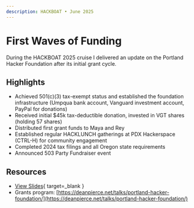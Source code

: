 ```yaml
---
description: HACKBOAT • June 2025
---
```


# First Waves of Funding

During the HACKBOAT 2025 cruise I delivered an update on the Portland Hacker Foundation after its initial grant cycle.

## Highlights

- Achieved 501(c)(3) tax-exempt status and established the foundation infrastructure (Umpqua bank account, Vanguard investment account, PayPal for donations)
- Received initial $45k tax-deductible donation, invested in VGT shares (holding 57 shares)
- Distributed first grant funds to Maya and Rey
- Established regular HACKLUNCH gatherings at PDX Hackerspace (CTRL-H) for community engagement
- Completed 2024 tax filings and all Oregon state requirements
- Announced 503 Party Fundraiser event

## Resources

- [View Slides](https://docs.google.com/presentation/d/1QMqArJHL62U8h0S-z9KwHbdzxtpzGCQB7dg44gRnwS8/edit?slide=id.p#slide=id.p){ target=_blank }
- Grants program: [https://deanpierce.net/talks/portland-hacker-foundation/](https://deanpierce.net/talks/portland-hacker-foundation/)
